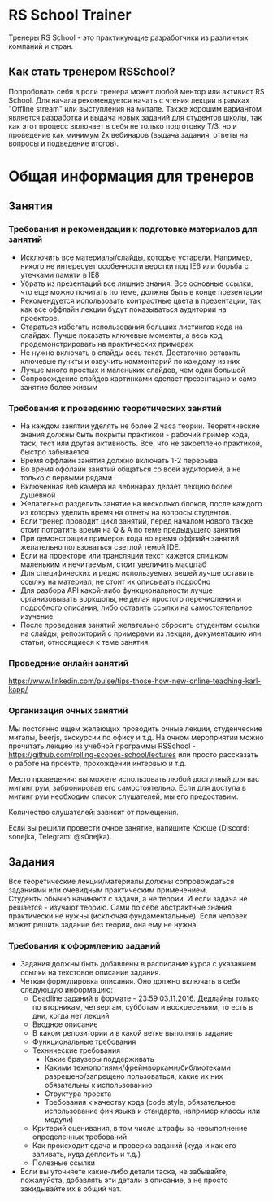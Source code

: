 # RS School Trainer

Тренеры RS School - это практикующие разработчики из различных компаний и стран.

## Как стать тренером RSSchool?

Попробовать себя в роли тренера может любой ментор или активист RS School.
Для начала рекомендуется начать с чтения лекции в рамках "Offline stream" или выступления на митапе.
Также хорошим вариантом является разработка и выдача новых заданий для студентов школы, так как этот процесс включает в себя не только подготовку Т/З, но и проведение как минимум 2х вебинаров (выдача задания, ответы на вопросы и подведение итогов).

# Общая информация для тренеров

## Занятия

### Требования и рекомендации к подготовке материалов для занятий

- Исключить все материалы/слайды, которые устарели. Например, никого не интересует особенности верстки под IE6 или борьба с утечками памяти в IE8
- Убрать из презентаций все лишние знания. Все основные ссылки, что еще можно почитать по теме, должны быть в конце презентации
- Рекомендуется использовать контрастные цвета в презентации, так как все оффлайн лекции будут показываться аудитории на проекторе.
- Стараться избегать использования больших листингов кода на слайдах. Лучше показать ключевые моменты, а весь код продемонстрировать на практических примерах
- Не нужно включать в слайды весь текст. Достаточно оставить ключевые пункты и озвучить комментарий по каждому из них
- Лучше много простых и маленьких слайдов, чем один большой
- Сопровождение слайдов картинками сделает презентацию и само занятие более живым

### Требования к проведению теоретических занятий

- На каждом занятии уделять не более 2 часа теории. Теоретические знания должны быть покрыты практикой - рабочий пример кода, таск, тест или другая активность. Все, что не закреплено практикой, быстро забывается
- Время оффлайн занятия должно включать 1-2 перерыва
- Во время оффлайн занятий общаться со всей аудиторией, а не только с первыми рядами
- Включенная веб камера на вебинарах делает лекцию более душевной
- Желательно разделить занятие на несколько блоков, после каждого из которых уделить время на ответы на вопросы студентов.
- Если тренер проводит цикл занятий, перед началом нового также стоит потратить время на Q & A по теме предыдущего занятия
- При демонстрации примеров кода во время оффлайн занятий желательно пользоваться светлой темой IDE.
- Если на проекторе или трансляции текст кажется слишком маленьким и нечитаемым, стоит увеличить масштаб
- Для специфических и редко используемых вещей лучше оставить ссылку на материал, не стоит их описывать подробно
- Для разбора API какой-либо функциональности лучше организовывать воркшопы, не делая простого перечисления и подробного описания, либо оставить ссылки на самостоятельное изучение
- После проведения занятий желательно сбросить студентам ссылки на слайды, репозиторий с примерами из лекции, документацию или статьи, относящиеся к теме занятия.

### Проведение онлайн занятий 
https://www.linkedin.com/pulse/tips-those-how-new-online-teaching-karl-kapp/

### Организация очных занятий

Мы постоянно ищем желающих проводить очные лекции, студенческие митапы, beerjs, экскурсии по офису и т.д.
На очном мероприятии можно прочитать лекцию из учебной программы RSSchool - https://github.com/rolling-scopes-school/lectures или просто рассказать о работе на проекте, прохождении интервью и т.д.

Место проведения: вы можете использовать любой доступный для вас митинг рум, забронировав его самостоятельно. Если для доступа в митинг рум необходим список слушателей, мы его предоставим.

Количество слушателей: зависит от помещения.

Если вы решили провести очное занятие, напишите Ксюше (Discord: sonejka, Telegram: @s0nejka).

## Задания

Все теоретические лекции/материалы должны сопровождаться заданиями или очевидным практическим применением.  
Студенты обычно начинают с задачи, а не теории. И если задача не решается - изучают теорию. Сами по себе абстрактные знания практически не нужны (исключая фундаментальные). Если человек может решить задание без теории, она ему не нужна.

### Требования к оформлению заданий

- Задания должны быть добавлены в расписание курса с указанием ссылки на текстовое описание задания.
- Четкая формулировка описания. Оно должно включать в себя следующую информацию:
  - Deadline заданий в формате - 23:59 03.11.2016. Дедлайны только по вторникам, четвергам, субботам и воскресеньям, то есть в дни, когда нет лекций
  - Вводное описание
  - В каком репозитории и в какой ветке выполнять задание
  - Функциональные требования
  - Технические требования
    - Какие браузеры поддерживать
    - Какими технологиями/фреймворками/библиотеками разрешено/запрещено пользоваться, какие их них обязательны к использованию
    - Структура проекта
    - Требования к качеству кода (сode style, обязательное использование фич языка и стандарта, например классы или модули)
  - Критерий оценивания, в том числе штрафы за невыполнение определенных требований
  - Как происходит сдача и проверка заданий (куда и как его заливать, куда деплоить и т.д.)
  - Полезные ссылки
- Если вы уточняете какие-либо детали таска, не забывайте, пожалуйста, добавлять эти детали в описание, а не просто закидывайте их в общий чат.
